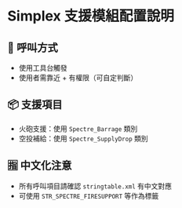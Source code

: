 # Simplex 支援模組配置說明

## 🔧 呼叫方式
- 使用工具台觸發
- 使用者需靠近 + 有權限（可自定判斷）

## 📦 支援項目
- 火砲支援：使用 `Spectre_Barrage` 類別
- 空投補給：使用 `Spectre_SupplyDrop` 類別

## 🈯 中文化注意
- 所有呼叫項目請確認 `stringtable.xml` 有中文對應
- 可使用 `STR_SPECTRE_FIRESUPPORT` 等作為標籤
